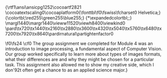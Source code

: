 {\rtf1\ansi\ansicpg1252\cocoartf2821
\cocoatextscaling0\cocoaplatform0{\fonttbl\f0\fswiss\fcharset0 Helvetica;}
{\colortbl;\red255\green255\blue255;}
{\*\expandedcolortbl;;}
\margl1440\margr1440\vieww11520\viewh8400\viewkind0
\pard\tx720\tx1440\tx2160\tx2880\tx3600\tx4320\tx5040\tx5760\tx6480\tx7200\tx7920\tx8640\pardirnatural\partightenfactor0

\f0\fs24 \cf0 The group assignment we completed for Module 4 was an introduction to image processing, a fundamental aspect of Computer Vision. Our group worked specifically to learn more about types of images formats, what their differences are and why they might be chosen for a particular task. This assignment also allowed me to show my creative side, which I don\'92t often get a chance to as an applied science major.}